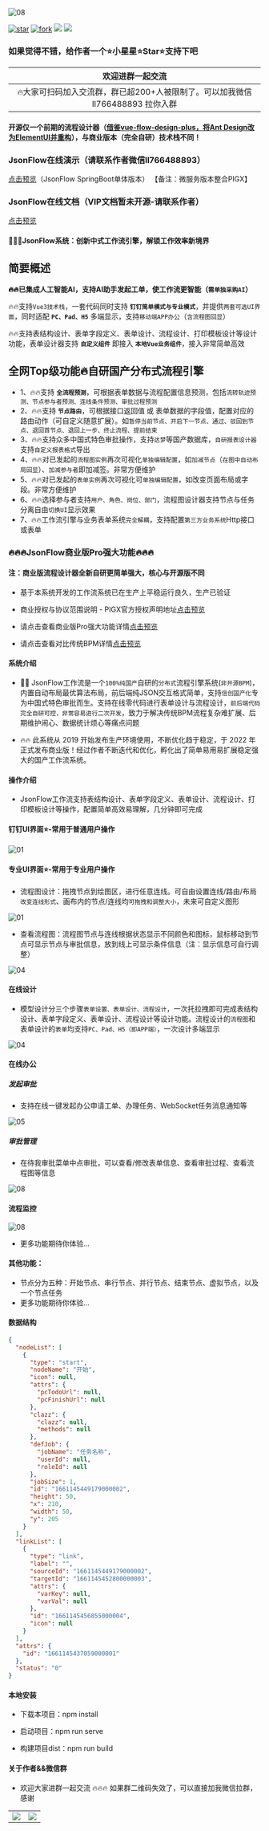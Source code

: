 ![08](public/favicon.ico)

[![star](https://gitee.com/jackrolling/json-flow-ui/badge/star.svg?theme=dark)](https://gitee.com/jackrolling/json-flow-ui/stargazers) [![fork](https://gitee.com/jackrolling/json-flow-ui/badge/fork.svg?theme=dark)](https://gitee.com/jackrolling/json-flow-ui/members) <img src="https://img.shields.io/badge/release-v1.0.0-brightgreen.svg"> <img src="https://shields.io/badge/license-APACHE2.0-blue">

### 如果觉得不错，给作者一个⭐️小星星⭐️Star⭐️支持下️吧

|                     欢迎进群一起交流                      |
|:-------------------------------------------------:|
| 🔥大家可扫码加入交流群，群已超200+人被限制了。可以加我微信 ll766488893 拉你入群 |

#### 开源仅一个前期的流程设计器（[借鉴vue-flow-design-plus，将Ant Design改为ElementUI并重构](https://gitee.com/zhangyeping/vue-flow-design-plus)），与商业版本（完全自研）技术栈不同！

### JsonFlow在线演示（请联系作者微信ll766488893）
[点击预览](http://47.109.57.40/)（JsonFlow SpringBoot单体版本） 【备注：微服务版本整合PIGX】

### JsonFlow在线文档（VIP文档暂未开源-请联系作者）
[点击预览](https://flow.pig4cloud.com/)

#### 🎉🎉🎉JsonFlow系统：创新中式工作流引擎，解锁工作效率新境界

## 简要概述

**🔥🔥已集成人工智能AI，支持AI助手发起工单，使工作流更智能（`需单独采购AI`）**

🔥🔥支持`Vue3技术栈`，一套代码同时支持 **`钉钉简单模式与专业模式`**，并提供`两套可选UI界面`，同时适配 **`PC、Pad、H5`** 多端显示，支持`移动端APP办公`（`含流程图回显`）

🔥🔥支持表结构设计、表单字段定义、表单设计、流程设计、打印模板设计等设计功能，表单设计器支持 **`自定义组件`** 即接入 **`本地Vue业务组件`**，接入非常简单高效

## 全网Top级功能🔥自研国产分布式流程引擎
- 1、🔥🔥支持 **`全流程预测`**，可根据表单数据与流程配置信息预测，包括`流转轨迹预测、节点参与者预测、连线条件预测、审批过程预测`
- 2、🔥🔥支持 **`节点路由`**，可根据接口返回值 或 表单数据的字段值，配置对应的路由动作（可自定义随意扩展）。如`暂停当前节点、开启下一节点、通过、驳回到节点、退回首节点、退回上一步、终止流程、提前结束`
- 3、🔥🔥支持众多中国式特色审批操作，支持`达梦`等国产数据库，`自研报表设计器`支持`自定义报表格式`导出
- 4、🔥🔥对已发起的`流程图实例`再次可视化`单独编辑配置`，如`加减节点`（`在图中自动布局回显`）、`加减参与者`即加减签。非常方便维护
- 5、🔥🔥对已发起的`表单实例`再次可视化可`单独编辑配置`，如改变页面布局或字段。非常方便维护
- 6、🔥🔥选择参与者支持`用户、角色、岗位、部门`，流程图设计器支持节点与任务分离自由`切换UI`显示效果
- 7、🔥🔥工作流引擎与业务表单系统`完全解耦`，支持配置`第三方业务系统`Http接口或表单

### 🔥🔥🔥JsonFlow商业版Pro强大功能🔥🔥🔥
#### 注：商业版流程设计器全新自研更简单强大，核心与开源版不同

- 基于本系统开发的工作流系统已在生产上平稳运行良久，生产已验证

- 商业授权与协议范围说明 - PIGX官方授权声明地址[点击预览](https://pig4cloud.com/data/doc/info/auth-intro.html)
- 请点击查看商业版Pro强大功能详情[点击预览](https://flow.pig4cloud.com/home/function/)
- 请点击查看对比传统BPM详情[点击预览](https://flow.pig4cloud.com/home/compare/)

#### 系统介绍

- 🎉🎉 JsonFlow工作流是一个`100%纯国产`自研的`分布式`流程引擎系统(`非开源BPM`)，内置自动布局最优算法布局，前后端纯JSON交互格式简单，支持`信创国产化`专为中国式特色审批而生。支持在线零代码进行表单设计与流程设计，`前后端代码完全自研可控，非常容易进行二次开发`，致力于解决传统BPM流程复杂难扩展、后期维护闹心、数据统计烦心等痛点问题

- 🔥🔥 此系统从 2019 开始发布生产环境使用，不断优化趋于稳定，于 2022 年正式发布商业版！经过作者不断迭代和优化，孵化出了简单易用易扩展稳定强大的国产工作流系统。

#### 操作介绍
- JsonFlow工作流支持表结构设计、表单字段定义、表单设计、流程设计、打印模板设计等操作，配置简单高效易理解，几分钟即可完成

#### 钉钉UI界面⭐️-常用于普通用户操作
![01](public/usages/img_1.png)

#### 专业UI界面⭐-常用于专业用户操作️
- 流程图设计：拖拽节点到绘图区，进行任意连线。可自由设置连线/路由/布局`改变连线形式`、画布内的节点/连线均`可拖拽和调整大小`，未来可自定义图形

![01](public/usages/img.png)

- 查看流程图：流程图节点与连线根据状态显示不同颜色和图标，鼠标移动到节点可显示节点与审批信息，放到线上可显示条件信息（注：显示信息可自行调整）

![04](public/usages/04.png)

#### 在线设计
- 模型设计分三个步骤`表单设置、表单设计、流程设计`，一次托拉拽即可完成表结构设计、表单字段定义、表单设计、流程设计等设计功能。流程设计的`流程图`和表单设计的`表单`均支持`PC、Pad、H5（即APP端）`，一次设计多端显示

![04](public/flow/img_1.png)

#### 在线办公
##### 发起审批
- 支持在线一键发起办公申请工单、办理任务、WebSocket任务消息通知等
  
![05](public/usages/05.png)

##### 审批管理
- 在待我审批菜单中点审批，可以查看/修改表单信息、查看审批过程、查看流程图等信息
  
![08](public/flow/08.png)

#### 流程监控

![08](public/flow/60.png)

- 更多功能期待你体验...

#### 其他功能：
- 节点分为五种：开始节点、串行节点、并行节点、结束节点、虚拟节点，以及一个节点任务
- 更多功能期待你体验...

#### 数据结构
```json
{
  "nodeList": [
    {
      "type": "start",
      "nodeName": "开始",
      "icon": null,
      "attrs": {
        "pcTodoUrl": null,
        "pcFinishUrl": null
      },
      "clazz": {
        "clazz": null,
        "methods": null
      },
      "defJob": {
        "jobName": "任务名称",
        "userId": null,
        "roleId": null
      },
      "jobSize": 1,
      "id": "1661145449179000002",
      "height": 50,
      "x": 210,
      "width": 50,
      "y": 205
    }
  ],
  "linkList": [
    {
      "type": "link",
      "label": "",
      "sourceId": "1661145449179000002",
      "targetId": "1661145452800000003",
      "attrs": {
        "varKey": null,
        "varVal": null
      },
      "id": "1661145456855000004",
      "icon": null
    }
  ],
  "attrs": {
    "id": "1661145437059000001"
  },
  "status": "0"
}
```

#### 本地安装

* 下载本项目：npm install

* 启动项目：npm run serve

* 构建项目dist：npm run build

#### 关于作者&&微信群
- 欢迎大家进群一起交流 🔥🔥🔥 如果群二维码失效了，可以直接加我微信拉群，感谢

<table>
  <tr>
    <td><img src="public/about/me.png"></td>
    <td><img src="public/about/group.png"></td>
  </tr>
</table>
